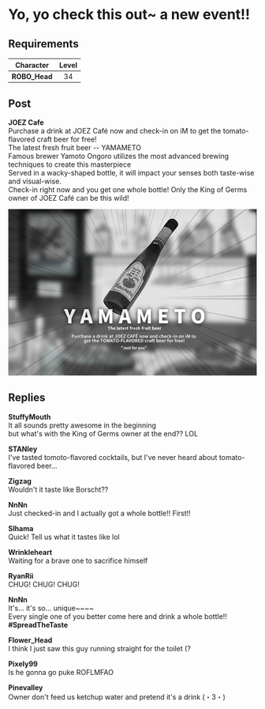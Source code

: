 # Yo, yo check this out~ a new event!!
## Requirements
|  Character  |Level|
|-------------|:---:|
|**ROBO_Head**| 34  |

## Post
**JOEZ Cafe**<br>
Purchase a drink at JOEZ Café now and check-in on iM to get the tomato-flavored craft beer for free!
<br>
The latest fresh fruit beer -- YAMAMETO
<br>
Famous brewer Yamoto Ongoro utilizes the most advanced brewing techniques to create this masterpiece
<br>
Served in a wacky-shaped bottle, it will impact your senses both taste-wise and visual-wise.
<br>
Check-in right now and you get one whole bottle! Only the King of Germs owner of JOEZ Café can be this wild!

![j0101.png](./attachments/j0101.png)
## Replies
**StuffyMouth**<br>
It all sounds pretty awesome in the beginning<br>
but what's with the King of Germs owner at the end?? LOL

**STANley**<br>
I've tasted tomoto-flavored cocktails, but I've never heard about tomato-flavored beer...

**Zigzag**<br>
Wouldn't it taste like Borscht??

**NnNn**<br>
Just checked-in and I actually got a whole bottle!! First!!

**SIhama**<br>
Quick! Tell us what it tastes like lol

**Wrinkleheart**<br>
Waiting for a brave one to sacrifice himself

**RyanRii**<br>
CHUG! CHUG! CHUG!

**NnNn**<br>
It's... it's so... unique~~~~<br>
Every single one of you better come here and drink a whole bottle!!<br>
**\#SpreadTheTaste**

**Flower_Head**<br>
I think I just saw this guy running straight for the toilet (?

**Pixely99**<br>
Is he gonna go puke ROFLMFAO

**Pinevalley**<br>
Owner don't feed us ketchup water and pretend it's a drink (・3・)

